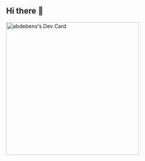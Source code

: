 ## Hi there 👋

<!--
**babdenour/babdenour** is a ✨ _special_ ✨ repository because its `README.md` (this file) appears on your GitHub profile.

Here are some ideas to get you started:

- 🔭 I’m currently working on ...
- 🌱 I’m currently learning ...
- 👯 I’m looking to collaborate on ...
- 🤔 I’m looking for help with ...
- 💬 Ask me about ...
- 📫 How to reach me: ...
- 😄 Pronouns: ...
- ⚡ Fun fact: ...
-->
<a href="https://app.daily.dev/abdebens"><img src="https://api.daily.dev/devcards/v2/bmzkgk0DQ8lMtifkJIuZg.png?type=default&r=26y" width="356" alt="abdebens's Dev Card"/></a>
